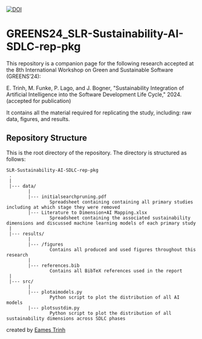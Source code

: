 [![DOI](https://zenodo.org/badge/DOI/10.5281/zenodo.10887409.svg)](https://doi.org/10.5281/zenodo.10887409)

# GREENS24_SLR-Sustainability-AI-SDLC-rep-pkg
This repository is a companion page for the following research accepted at the 8th International Workshop on Green and Sustainable Software (GREENS’24):

E. Trinh, M. Funke, P. Lago, and J. Bogner, "Sustainability Integration of Artificial Intelligence into the Software Development Life Cycle," 2024.  (accepted for publication)

It contains all the material required for replicating the study, including: raw data, figures, and results.

Repository Structure
---------------
This is the root directory of the repository. The directory is structured as follows:

    SLR-Sustainability-AI-SDLC-rep-pkg
     .
     |
     |--- data/
            |
            |--- initialsearchpruning.pdf
                    Spreadsheet containing containing all primary studies including at which stage they were removed
            |--- Literature to Dimension+AI Mapping.xlsx
                    Spreadsheet containing the associated sustainability dimensions and discussed machine learning models of each primary study
     |
     |--- results/
            |
            |--- /figures
                    Contains all produced and used figures throughout this research
            |
            |--- references.bib
                    Contains all BibTeX references used in the report
     |
     |--- src/
            |
            |--- plotaimodels.py
                    Python script to plot the distribution of all AI models           
            |--- plotsustdim.py
                    Python script to plot the distribution of all sustainability dimensions across SDLC phases   


created by [Eames Trinh](https://github.com/EamesTrinh)
